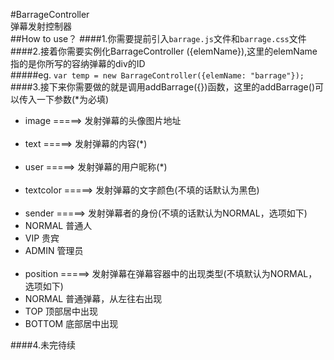 #BarrageController<br>弹幕发射控制器
<br>
##How to use？
####1.你需要提前引入`barrage.js`文件和`barrage.css`文件
####2.接着你需要实例化BarrageController ({elemName}),这里的elemName指的是你所写的容纳弹幕的div的ID<br>
#####eg. ```var temp = new BarrageController({elemName: "barrage"});```
####3.接下来你需要做的就是调用addBarrage({})函数，这里的addBarrage()可以传入一下参数(*为必填)
* image =====> 发射弹幕的头像图片地址
<br><br>
* text  =====> 发射弹幕的内容(*)
<br><br>
* user  =====> 发射弹幕的用户昵称(*)
<br><br>
* textcolor =====> 发射弹幕的文字颜色(不填的话默认为黑色)
<br><br>
* sender =====> 发射弹幕者的身份(不填的话默认为NORMAL，选项如下)
 * NORMAL 普通人
 * VIP    贵宾
 * ADMIN  管理员
<br><br>
* position =====> 发射弹幕在弹幕容器中的出现类型(不填默认为NORMAL，选项如下)
 * NORMAL 普通弹幕，从左往右出现
 * TOP    顶部居中出现
 * BOTTOM 底部居中出现
 
####4.未完待续
